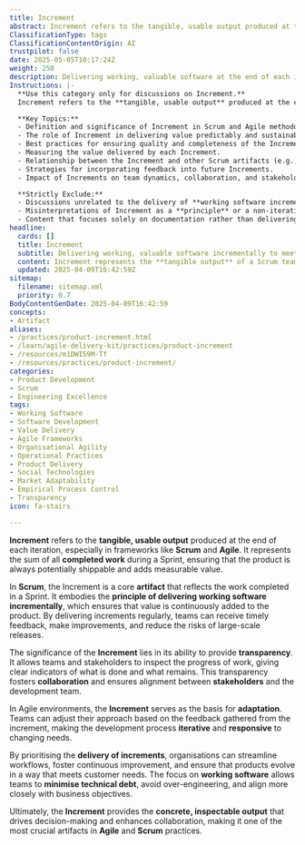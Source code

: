 ```yaml
---
title: Increment
abstract: Increment refers to the tangible, usable output produced at the end of each iteration, particularly within frameworks like Scrum and Agile. It encapsulates the totality of completed work during a Sprint, ensuring that the product remains potentially shippable and consistently adds measurable value. As a core artifact in Scrum, the Increment embodies the principle of delivering working software incrementally, which facilitates timely feedback, iterative improvements, and mitigates the risks associated with large-scale releases. Its significance lies in the transparency it provides, allowing teams and stakeholders to assess progress clearly, thereby fostering collaboration and alignment. In Agile environments, the Increment serves as a foundation for adaptation, enabling teams to refine their strategies based on feedback and respond effectively to evolving requirements. By prioritising the delivery of increments, organisations can enhance workflows, promote continuous improvement, and ensure that products develop in alignment with customer needs. This focus on delivering working software helps minimise technical debt and prevents over-engineering, aligning development efforts more closely with business objectives. Ultimately, the Increment delivers the concrete, inspectable output that informs decision-making and enhances collaboration, making it a vital component of Agile and Scrum practices.
ClassificationType: tags
ClassificationContentOrigin: AI
trustpilot: false
date: 2025-05-05T10:17:24Z
weight: 250
description: Delivering working, valuable software at the end of each iteration, ensuring value is incrementally added to the product.
Instructions: |-
  **Use this category only for discussions on Increment.**  
  Increment refers to the **tangible, usable output** produced at the end of an iteration in Agile, particularly in Scrum. It embodies the practice of delivering **working software** regularly and incrementally, ensuring that each iteration adds value to customers and stakeholders.

  **Key Topics:**
  - Definition and significance of Increment in Scrum and Agile methodologies.
  - The role of Increment in delivering value predictably and sustainably.
  - Best practices for ensuring quality and completeness of the Increment.
  - Measuring the value delivered by each Increment.
  - Relationship between the Increment and other Scrum artifacts (e.g., Product Backlog, Sprint Backlog).
  - Strategies for incorporating feedback into future Increments.
  - Impact of Increments on team dynamics, collaboration, and stakeholder engagement.

  **Strictly Exclude:**
  - Discussions unrelated to the delivery of **working software increments**.
  - Misinterpretations of Increment as a **principle** or a non-iterative delivery model.
  - Content that focuses solely on documentation rather than delivering **functional software**.
headline:
  cards: []
  title: Increment
  subtitle: Delivering working, valuable software incrementally to meet customer needs and market demands.
  content: Increment represents the **tangible output** of a Scrum team at the end of each Sprint, delivering working software that adds value to the product. Posts should explore how the Increment embodies Agile principles, encourages continuous delivery, and enables fast feedback cycles.
  updated: 2025-04-09T16:42:59Z
sitemap:
  filename: sitemap.xml
  priority: 0.7
BodyContentGenDate: 2025-04-09T16:42:59
concepts:
- Artifact
aliases:
- /practices/product-increment.html
- /learn/agile-delivery-kit/practices/product-increment
- /resources/m1DWI59M-Tf
- /resources/practices/product-increment/
categories:
- Product Development
- Scrum
- Engineering Excellence
tags:
- Working Software
- Software Development
- Value Delivery
- Agile Frameworks
- Organisational Agility
- Operational Practices
- Product Delivery
- Social Technologies
- Market Adaptability
- Empirical Process Control
- Transparency
icon: fa-stairs

---
```

**Increment** refers to the **tangible, usable output** produced at the end of each iteration, especially in frameworks like **Scrum** and **Agile**. It represents the sum of all **completed work** during a Sprint, ensuring that the product is always potentially shippable and adds measurable value.

In **Scrum**, the Increment is a core **artifact** that reflects the work completed in a Sprint. It embodies the **principle of delivering working software incrementally**, which ensures that value is continuously added to the product. By delivering increments regularly, teams can receive timely feedback, make improvements, and reduce the risks of large-scale releases.

The significance of the **Increment** lies in its ability to provide **transparency**. It allows teams and stakeholders to inspect the progress of work, giving clear indicators of what is done and what remains. This transparency fosters **collaboration** and ensures alignment between **stakeholders** and the development team.

In Agile environments, the **Increment** serves as the basis for **adaptation**. Teams can adjust their approach based on the feedback gathered from the increment, making the development process **iterative** and **responsive** to changing needs.

By prioritising the **delivery of increments**, organisations can streamline workflows, foster continuous improvement, and ensure that products evolve in a way that meets customer needs. The focus on **working software** allows teams to **minimise technical debt**, avoid over-engineering, and align more closely with business objectives.

Ultimately, the **Increment** provides the **concrete, inspectable output** that drives decision-making and enhances collaboration, making it one of the most crucial artifacts in **Agile** and **Scrum** practices.
